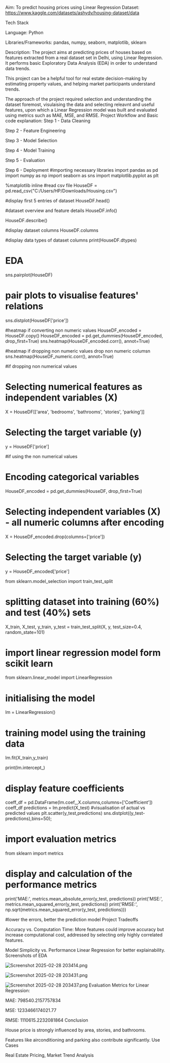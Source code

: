 Aim: To predict housing prices using Linear Regression
Dataset: https://www.kaggle.com/datasets/ashydv/housing-dataset/data

Tech Stack



Language: Python

Libraries/Frameworks: pandas, numpy, seaborn, matplotlib, sklearn

Description: The project aims at predicting prices of houses based on features extracted from a real dataset set in Delhi, using Linear Regression. It performs basic Exploratory Data Analysis (EDA) in order to understand data trends.

This project can be a helpful tool for real estate decision-making by estimating property values, and helping market participants understand trends.

The approach of the project required selection and understanding the dataset foremost, visulaising the data and selecting releavnt and useful features, upon which a Linear Regression model was built and evaluated using metrics such as MAE, MSE, and RMSE.
Project Workflow and Basic code explanation:
Step 1 - Data Cleaning

Step 2 - Feature Engineering

Step 3 - Model Selection

Step 4 - Model Training

Step 5 - Evaluation

Step 6 - Deployment
#importing necessary libraries
import pandas as pd
import numpy as np
import seaborn as sns
import matplotlib.pyplot as plt

%matplotlib inline
#read csv file
HouseDF = pd.read_csv("C:/Users/HP/Downloads/Housing.csv")

#display first 5 entries of dataset
HouseDF.head()

#dataset overview and feature details
HouseDF.info()

HouseDF.describe()

#display dataset columns
HouseDF.columns

#display data types of dataset columns
print(HouseDF.dtypes)

# EDA
sns.pairplot(HouseDF)

# pair plots to visualise features' relations
sns.distplot(HouseDF['price'])

#heatmap if converting non numeric values
HouseDF_encoded = HouseDF.copy()
HouseDF_encoded = pd.get_dummies(HouseDF_encoded, drop_first=True)
sns.heatmap(HouseDF_encoded.corr(), annot=True)

#heatmap if dropping non numeric values
drop non numeric columsn
sns.heatmap(HouseDF_numeric.corr(), annot=True)

#if dropping non numerical values
# Selecting numerical features as independent variables (X)
X = HouseDF[['area', 'bedrooms', 'bathrooms', 'stories', 'parking']]

# Selecting the target variable (y)
y = HouseDF['price']

#if using the non numerical values
# Encoding categorical variables
HouseDF_encoded = pd.get_dummies(HouseDF, drop_first=True)

# Selecting independent variables (X) - all numeric columns after encoding
X = HouseDF_encoded.drop(columns=['price'])

# Selecting the target variable (y)
y = HouseDF_encoded['price']


from sklearn.model_selection import train_test_split

# splitting dataset into training (60%) and test (40%) sets 
X_train, X_test, y_train, y_test = train_test_split(X, y, test_size=0.4, random_state=101)

# import linear regression model form scikit learn
from sklearn.linear_model import LinearRegression

# initialising the model
lm = LinearRegression()

# training model using the training data
lm.fit(X_train,y_train)

print(lm.intercept_)

# display feature coefficients
coeff_df = pd.DataFrame(lm.coef_,X.columns,columns=['Coefficient'])
coeff_df
predictions = lm.predict(X_test)
#visualisation of actual vs predicted values
plt.scatter(y_test,predictions)
sns.distplot((y_test-predictions),bins=50);
# import evaluation metrics
from sklearn import metrics

# display and calculation of the performance metrics
print('MAE:', metrics.mean_absolute_error(y_test, predictions))
print('MSE:', metrics.mean_squared_error(y_test, predictions))
print('RMSE:', np.sqrt(metrics.mean_squared_error(y_test, predictions)))

#lower the errors, better the prediction model
Project Tradeoffs

Accuracy vs. Computation Time:
More features could improve accuracy but increase computational cost, addressed by selecting only highly correlated features.

Model Simplicity vs. Performance
Linear Regression for better explainability.
Screenshots of EDA

![Screenshot 2025-02-28 203414.png](<attachment:Screenshot 2025-02-28 203414.png>)

![Screenshot 2025-02-28 203431.png](<attachment:Screenshot 2025-02-28 203431.png>)

![Screenshot 2025-02-28 203437.png](<attachment:Screenshot 2025-02-28 203437.png>)
Evaluation Metrics for Linear Regression:

MAE: 798540.2157757834

MSE: 1233466174021.77

RMSE: 1110615.2232081864
Conclusion

House price is strongly influenced by area, stories, and bathrooms.

Features like airconditioning and parking also contribute significantly.
Use Cases

Real Estate Pricing, Market Trend Analysis
